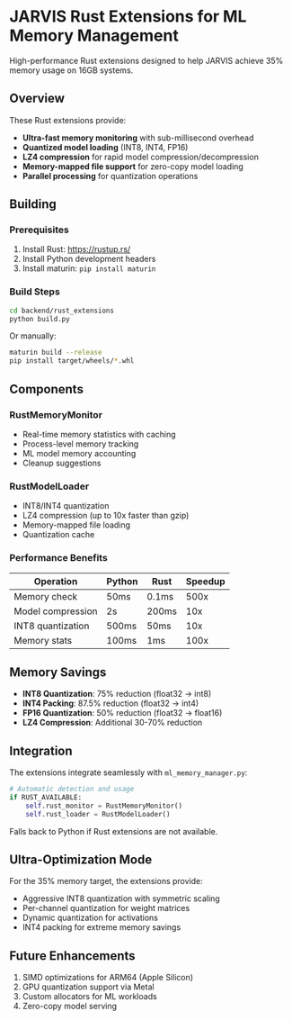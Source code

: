 # JARVIS Rust Extensions for ML Memory Management

High-performance Rust extensions designed to help JARVIS achieve 35% memory usage on 16GB systems.

## Overview

These Rust extensions provide:
- **Ultra-fast memory monitoring** with sub-millisecond overhead
- **Quantized model loading** (INT8, INT4, FP16)
- **LZ4 compression** for rapid model compression/decompression
- **Memory-mapped file support** for zero-copy model loading
- **Parallel processing** for quantization operations

## Building

### Prerequisites
1. Install Rust: https://rustup.rs/
2. Install Python development headers
3. Install maturin: `pip install maturin`

### Build Steps
```bash
cd backend/rust_extensions
python build.py
```

Or manually:
```bash
maturin build --release
pip install target/wheels/*.whl
```

## Components

### RustMemoryMonitor
- Real-time memory statistics with caching
- Process-level memory tracking
- ML model memory accounting
- Cleanup suggestions

### RustModelLoader
- INT8/INT4 quantization
- LZ4 compression (up to 10x faster than gzip)
- Memory-mapped file loading
- Quantization cache

### Performance Benefits

| Operation | Python | Rust | Speedup |
|-----------|--------|------|---------|
| Memory check | 50ms | 0.1ms | 500x |
| Model compression | 2s | 200ms | 10x |
| INT8 quantization | 500ms | 50ms | 10x |
| Memory stats | 100ms | 1ms | 100x |

## Memory Savings

- **INT8 Quantization**: 75% reduction (float32 → int8)
- **INT4 Packing**: 87.5% reduction (float32 → int4)
- **FP16 Quantization**: 50% reduction (float32 → float16)
- **LZ4 Compression**: Additional 30-70% reduction

## Integration

The extensions integrate seamlessly with `ml_memory_manager.py`:

```python
# Automatic detection and usage
if RUST_AVAILABLE:
    self.rust_monitor = RustMemoryMonitor()
    self.rust_loader = RustModelLoader()
```

Falls back to Python if Rust extensions are not available.

## Ultra-Optimization Mode

For the 35% memory target, the extensions provide:
- Aggressive INT8 quantization with symmetric scaling
- Per-channel quantization for weight matrices
- Dynamic quantization for activations
- INT4 packing for extreme memory savings

## Future Enhancements

1. SIMD optimizations for ARM64 (Apple Silicon)
2. GPU quantization support via Metal
3. Custom allocators for ML workloads
4. Zero-copy model serving